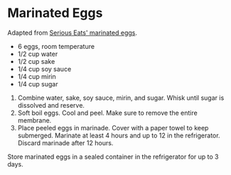 # Marinated Eggs

Adapted from [Serious Eats' marinated eggs](http://www.seriouseats.com/recipes/2012/03/ajitsuke-tamago-japanese-marinated-soft-boiled-egg-recipe.html).

- 6 eggs, room temperature
- 1/2 cup water
- 1/2 cup sake
- 1/4 cup soy sauce
- 1/4 cup mirin
- 1/4 cup sugar

1. Combine water, sake, soy sauce, mirin, and sugar. Whisk until sugar is dissolved and reserve.
2. Soft boil eggs. Cool and peel. Make sure to remove the entire membrane.
3. Place peeled eggs in marinade. Cover with a paper towel to keep submerged. Marinate at least 4 hours and up to 12 in the refrigerator. Discard marinade after 12 hours.

Store marinated eggs in a sealed container in the refrigerator for up to 3 days. 
